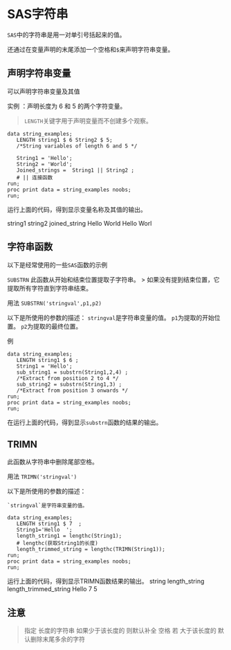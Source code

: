 SAS字符串
=========

`SAS`中的字符串是用一对单引号括起来的值。 

还通过在变量声明的末尾添加一个空格和`$`来声明字符串变量。

声明字符串变量
--------------

可以声明字符串变量及其值

实例 ：声明长度为 6 和 5 的两个字符变量。
> `LENGTH`关键字用于声明变量而不创建多个观察。

```sas
data string_examples;
   LENGTH string1 $ 6 String2 $ 5;
   /*String variables of length 6 and 5 */

   String1 = 'Hello';
   String2 = 'World';
   Joined_strings =  String1 || String2 ;
   # || 连接函数
run;
proc print data = string_examples noobs;
run;
```

运行上面的代码，得到显示变量名称及其值的输出。

string1  string2  joined_string
 Hello    World     Hello Worl

字符串函数
----------

以下是经常使用的一些`SAS`函数的示例

`SUBSTRN`
    此函数从开始和结束位置提取子字符串。
    > 如果没有提到结束位置，它提取所有字符直到字符串结束。

用法
`SUBSTRN('stringval',p1,p2)`

以下是所使用的参数的描述：
    `stringval`是字符串变量的值。
    `p1`为提取的开始位置。
    `p2`为提取的最终位置。

例

```sas
data string_examples;
   LENGTH string1 $ 6 ;
   String1 = 'Hello';
   sub_string1 = substrn(String1,2,4) ;
   /*Extract from position 2 to 4 */
   sub_string2 = substrn(String1,3) ;
   /*Extract from position 3 onwards */
run;
proc print data = string_examples noobs;
run;
```

在运行上面的代码，得到显示`substrn`函数的结果的输出。

TRIMN
------------

此函数从字符串中删除尾部空格。

用法
`TRIMN('stringval')`

以下是所使用的参数的描述：

    `stringval`是字符串变量的值。

```sas
data string_examples;
   LENGTH string1 $ 7  ;
   String1='Hello  ';
   length_string1 = lengthc(String1);
   # lengthc(获取String1的长度)
   length_trimmed_string = lengthc(TRIMN(String1));
run;
proc print data = string_examples noobs;
run;
```

运行上面的代码，得到显示TRIMN函数结果的输出。
string length_string length_trimmed_string
 Hello    7             5

注意
-------------

> 指定 长度的字符串 如果少于该长度的 则默认补全 空格
> 若 大于该长度的 默认删除末尾多余的字符